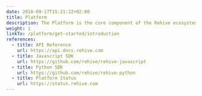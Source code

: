 ```yaml
---
date: 2018-09-17T15:21:22+02:00
title: Platform
description: The Platform is the core component of the Rehive ecosystemadslkasdjfaksdfll company, user, account and transaction management in Rehive.
weight: 1
linkTo: /platform/get-started/introduction
references:
  - title: API Reference
    url: https://api.docs.rehive.com
  - title: Javascript SDK
    url: https://github.com/rehive/rehive-javascript
  - title: Python SDK
    url: https://github.com/rehive/rehive-python
  - title: Platform Status
    url: https://status.rehive.com
---
```

